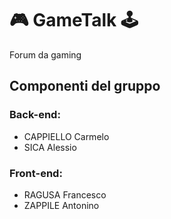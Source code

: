 # 🎮 GameTalk 🕹️

Forum da gaming

## Componenti del gruppo
### Back-end:
- CAPPIELLO Carmelo
- SICA Alessio
### Front-end:
- RAGUSA Francesco
- ZAPPILE Antonino
